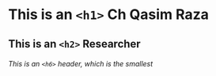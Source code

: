 # This is an `<h1>` Ch Qasim Raza

## This is an `<h2>` Researcher

###### This is an `<h6>` header, which is the smallest
